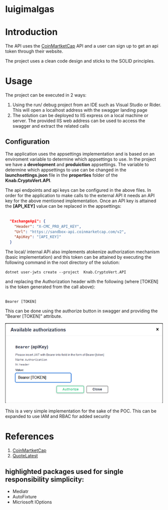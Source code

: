 # luigimalgas

# Introduction

The API uses the [CoinMartketCap](https://coinmarketcap.com/api/) API and a user can sign up to get an api token through their website. 

The project uses a clean code design and sticks to the SOLID principles. 

# Usage

The project can be executed in 2 ways:

1. Using the run/ debug project from an IDE such as Visual Studio or Rider. This will open a localhost address with the swagger landing page
2. The solution can be deployed to IIS express on a local machine or server. The provided IIS web address can be used to access the swagger and extract the related calls

## Configuration

The application uses the appsettings implementation and is based on an enviroment variable to determine which appsettings to use. In the project we have a **development** and **produiction** appsettings. The variable to determine which appsettings to use can be changed in the **launchsettings.json** file in the **properties** folder of the **Knab.CryptoVert.API**.

The api endpoints and api keys can be configured in the above files. In order for the application to make calls to the external API it needs an API key for the above mentioned implementation. Once an API key is attained the **[API_KEY]** value can be replaced in the appsettings:

```json

  "ExchangeApi": {
    "Header": "X-CMC_PRO_API_KEY",
    "Url": "https://sandbox-api.coinmarketcap.com/v2",
    "ApiKey": "[API_KEY]"
  }
```

The local/ internal APi also implements atokenize authorization mechanism (basic implementation) and this token can be attained by executing the following command in the root directory of the solution:

```
dotnet user-jwts create --project  Knab.CryptoVert.API
```

and replacing the Authorization header with the following (where [TOKEN] is the token generated from the call above):

```

Bearer [TOKEN]
```
This can be done using the authorize button in swagger and providing the "Bearer [TOKEN]" attribute.

![alt text](image.png)

This is a very simple implementation for the sake of the POC. This can be expanded to use IAM and RBAC for added security

# References

1. [CoinMartketCap](https://coinmarketcap.com/api/)
2. [QuoteLatest](https://coinmarketcap.com/api/documentation/v1/#operation/getV2CryptocurrencyQuotesLatest)

## highlighted packages used for single responsibility simplicity: 

- Mediatr
- AutoFixture
- Micriosoft IOptions


